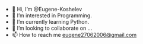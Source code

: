 - 👋 Hi, I’m @Eugene-Koshelev
- 👀 I’m interested in Programming.
- 🌱 I’m currently learning Python.
- 💞️ I’m looking to collaborate on ...
- 📫 How to reach me euqene27062006@gmail.com

<!---
Eugene-Koshelev/Eugene-Koshelev is a ✨ special ✨ repository because its `README.md` (this file) appears on your GitHub profile.
You can click the Preview link to take a look at your changes.
--->
